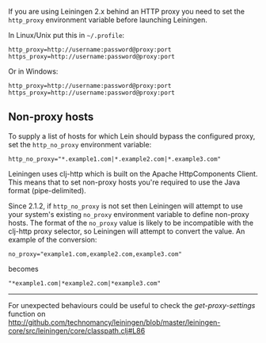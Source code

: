 If you are using Leiningen 2.x behind an HTTP proxy you need to set
the `http_proxy` environment variable before launching Leiningen.

In Linux/Unix put this in `~/.profile`:

    http_proxy=http://username:password@proxy:port
    https_proxy=http://username:password@proxy:port

Or in Windows:

    http_proxy=http://username:password@proxy:port
    https_proxy=http://username:password@proxy:port

## Non-proxy hosts

To supply a list of hosts for which Lein should bypass the configured proxy, set the `http_no_proxy` environment variable:

    http_no_proxy="*.example1.com|*.example2.com|*.example3.com"

Leiningen uses clj-http which is built on the Apache HttpComponents Client. This means that to set non-proxy hosts you're required to use the Java format (pipe-delimited).

Since 2.1.2, if `http_no_proxy` is not set then Leiningen will attempt to use your system's existing `no_proxy` environment variable to define non-proxy hosts. The format of the `no_proxy` value is likely to be incompatible with the clj-http proxy selector, so Leiningen will attempt to convert the value. An example of the conversion:

    no_proxy="example1.com,example2.com,example3.com"

becomes

    "*example1.com|*example2.com|*example3.com"

***

For unexpected behaviours could be useful to check the
_get-proxy-settings_ function on
http://github.com/technomancy/leiningen/blob/master/leiningen-core/src/leiningen/core/classpath.clj#L86